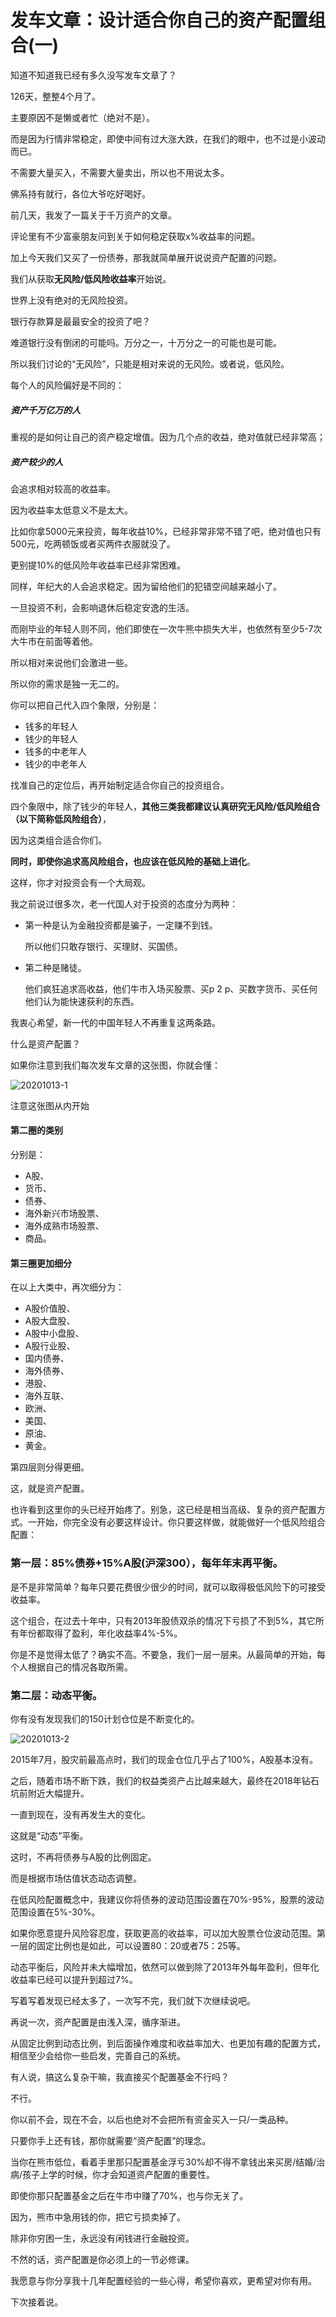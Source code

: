 # 发车文章：设计适合你自己的资产配置组合(一)



知道不知道我已经有多久没写发车文章了？

126天，整整4个月了。



主要原因不是懒或者忙（绝对不是）。

而是因为行情非常稳定，即使中间有过大涨大跌，在我们的眼中，也不过是小波动而已。

不需要大量买入，不需要大量卖出，所以也不用说太多。

佛系持有就行，各位大爷吃好喝好。



前几天，我发了一篇关于千万资产的文章。

评论里有不少富豪朋友问到关于如何稳定获取x%收益率的问题。

加上今天我们又买了一份债券，那我就简单展开说说资产配置的问题。



我们从获取**无风险/低风险收益率**开始说。

世界上没有绝对的无风险投资。

银行存款算是最最安全的投资了吧？

难道银行没有倒闭的可能吗。万分之一，十万分之一的可能也是可能。

所以我们讨论的“无风险”，只能是相对来说的无风险。或者说，低风险。



每个人的风险偏好是不同的：

##### 资产千万亿万的人

重视的是如何让自己的资产稳定增值。因为几个点的收益，绝对值就已经非常高；



##### 资产较少的人

会追求相对较高的收益率。

因为收益率太低意义不是太大。

比如你拿5000元来投资，每年收益10%，已经非常非常不错了吧，绝对值也只有500元，吃两顿饭或者买两件衣服就没了。

更别提10%的低风险年收益率已经非常困难。



同样，年纪大的人会追求稳定。因为留给他们的犯错空间越来越小了。

一旦投资不利，会影响退休后稳定安逸的生活。

而刚毕业的年轻人则不同，他们即使在一次牛熊中损失大半，也依然有至少5-7次大牛市在前面等着他。

所以相对来说他们会激进一些。



所以你的需求是独一无二的。

你可以把自己代入四个象限，分别是：

- 钱多的年轻人
- 钱少的年轻人
- 钱多的中老年人
- 钱少的中老年人



找准自己的定位后，再开始制定适合你自己的投资组合。

四个象限中，除了钱少的年轻人，**其他三类我都建议认真研究无风险/低风险组合（以下简称低风险组合）**，

因为这类组合适合你们。

**同时，即使你追求高风险组合，也应该在低风险的基础上进化**。

这样，你才对投资会有一个大局观。



我之前说过很多次，老一代国人对于投资的态度分为两种：

- 第一种是认为金融投资都是骗子，一定赚不到钱。

  所以他们只敢存银行、买理财、买国债。

- 第二种是赌徒。

  他们疯狂追求高收益，他们牛市入场买股票、买p 2 p、买数字货币、买任何他们认为能快速获利的东西。



我衷心希望，新一代的中国年轻人不再重复这两条路。

什么是资产配置？

如果你注意到我们每次发车文章的这张图，你就会懂：



![20201013-1](img/20201013-1.png)





注意这张图从内开始



#### 第二圈的类别

分别是：

- A股、
- 货币、
- 债券、
- 海外新兴市场股票、
- 海外成熟市场股票、
- 商品。



#### 第三圈更加细分

在以上大类中，再次细分为：

- A股价值股、
- A股大盘股、
- A股中小盘股、
- A股行业股、
- 国内债券、
- 海外债券、
- 港股、
- 海外互联、
- 欧洲、
- 美国、
- 原油、
- 黄金。



第四层则分得更细。



这，就是资产配置。



也许看到这里你的头已经开始疼了。别急，这已经是相当高级、复杂的资产配置方式。一开始，你完全没有必要这样设计。你只要这样做，就能做好一个低风险组合配置：



### 第一层：85%债券+15%A股(沪深300），每年年末再平衡。



是不是非常简单？每年只要花费很少很少的时间，就可以取得极低风险下的可接受收益率。

这个组合，在过去十年中，只有2013年股债双杀的情况下亏损了不到5%，其它所有年份都取得了盈利，年化收益率4%-5%。

你是不是觉得太低了？确实不高。不要急，我们一层一层来。从最简单的开始，每个人根据自己的情况各取所需。



### 第二层：动态平衡。



你有没有发现我们的150计划仓位是不断变化的。

![20201013-2](img/20201013-2.png)





2015年7月，股灾前最高点时，我们的现金仓位几乎占了100%，A股基本没有。

之后，随着市场不断下跌，我们的权益类资产占比越来越大，最终在2018年钻石坑前附近大幅提升。

一直到现在，没有再发生大的变化。



这就是“动态”平衡。



这时，不再将债券与A股的比例固定。

而是根据市场估值状态动态调整。

在低风险配置概念中，我建议你将债券的波动范围设置在70%-95%，股票的波动范围设置在5%-30%。

如果你愿意提升风险容忍度，获取更高的收益率，可以加大股票仓位波动范围。第一层的固定比例也是如此，可以设置80：20或者75：25等。



动态平衡后，风险并未大幅增加，依然可以做到除了2013年外每年盈利，但年化收益率已经可以提升到超过7%。

写着写着发现已经太多了，一次写不完，我们就下次继续说吧。

再说一次，资产配置是由浅入深，循序渐进。

从固定比例到动态比例，到后面操作难度和收益率加大、也更加有趣的配置方式，相信至少会给你一些启发，完善自己的系统。

有人说，搞这么复杂干嘛，我直接买个配置基金不行吗？

不行。

你以前不会，现在不会，以后也绝对不会把所有资金买入一只/一类品种。

只要你手上还有钱，那你就需要“资产配置”的理念。



当你在熊市低位，看着手里那只配置基金浮亏30%却不得不拿钱出来买房/结婚/治病/孩子上学的时候，你才会知道资产配置的重要性。

即使你那只配置基金之后在牛市中赚了70%，也与你无关了。

因为，熊市中急用钱的你，把它亏损卖掉了。

除非你穷困一生，永远没有闲钱进行金融投资。

不然的话，资产配置是你必须上的一节必修课。

我愿意与你分享我十几年配置经验的一些心得，希望你喜欢，更希望对你有用。

下次接着说。